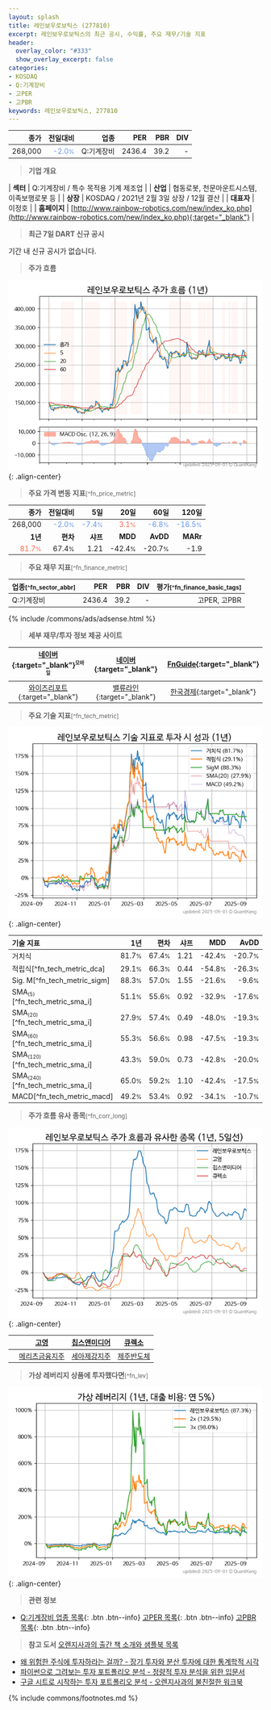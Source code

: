 ```yaml
---
layout: splash
title: 레인보우로보틱스 (277810)
excerpt: 레인보우로보틱스의 최근 공시, 수익률, 주요 재무/기술 지표
header:
  overlay_color: "#333"
  show_overlay_excerpt: false
categories:
- KOSDAQ
- Q:기계장비
- 고PER
- 고PBR
keywords: 레인보우로보틱스, 277810
---
```


| **종가** | **전일대비** | **업종** | **PER** | **PBR** | **DIV** |
| -------: | -----------: | -------: | ------: | ------: | ------: |
| 268,000 | <span style="color: cornflowerblue">-2.0<small>%</small></span> | Q:기계장비 | 2436.4 | 39.2 | - |

<!-- more -->


> **기업 개요**<a id="company"></a>

| <span style="white-space:nowrap;">**섹터**</span> | Q:기계장비 / 특수 목적용 기계 제조업 |
| <span style="white-space:nowrap;">**산업**</span> | 협동로봇, 천문마운트시스템, 이족보행로봇 등 |
| <span style="white-space:nowrap;">**상장**</span> | KOSDAQ / 2021년 2월 3일 상장 / 12월 결산 |
| <span style="white-space:nowrap;">**대표자**</span> | 이정호 |
| <span style="white-space:nowrap;">**홈페이지**</span> | [http://www.rainbow-robotics.com/new/index_ko.php](http://www.rainbow-robotics.com/new/index_ko.php){:target="_blank"} |


> **최근 7일 DART 신규 공시**<a id="dart"></a>

기간 내 신규 공시가 없습니다.


> **주가 흐름**<a id="price"></a>

![277810](/stock/images/277810.png){: .align-center}


> **주요 가격 변동 지표**<small>[^fn_price_metric]</small>

| **종가** | **전일대비** | **5일** | **20일** | **60일** | **120일** |
| -------: | -----------: | ------: | -------: | -------: | --------: |
| 268,000 | <span style="color: cornflowerblue">-2.0<small>%</small></span> | <span style="color: cornflowerblue">-7.4<small>%</small></span> | <span style="color: tomato">3.1<small>%</small></span> | <span style="color: cornflowerblue">-6.8<small>%</small></span> | <span style="color: cornflowerblue">-16.5<small>%</small></span> |
| **1년** | **편차** | **샤프** | **MDD** | **AvDD** | **MARr** |
| <span style="color: tomato">81.7<small>%</small></span> | 67.4<small>%</small> | 1.21 | -42.4<small>%</small> | -20.7<small>%</small> | -1.9 |


> **주요 재무 지표**<small>[^fn_finance_metric]</small>

| **업종**<small>[^fn_sector_abbr]</small> | **PER** | **PBR** | **DIV** | **평가**<small>[^fn_finance_basic_tags]</small> |
| :--------------------------------------- | ------: | ------: | ------: | ----------------------------------------------: |
| Q:기계장비 | 2436.4 | 39.2 | - | 고PER, 고PBR |



{% include /commons/ads/adsense.html %}

> **세부 재무/투자 정보 제공 사이트**

| [네이버](https://m.stock.naver.com/domestic/stock/277810/finance/summary){:target="_blank"}<sup><small>모바일</small></sup> | [네이버](https://finance.naver.com/item/coinfo.naver?code=277810){:target="_blank"} | [FnGuide](https://comp.fnguide.com/SVO2/ASP/SVD_Invest.asp?gicode=A277810&MenuYn=Y){:target="_blank"} |
| :---: | :---: | :---: |
| [와이즈리포트](https://comp.wisereport.co.kr/company/c1040001.aspx?cmp_cd=277810){:target="_blank"} | [밸류라인](https://www.valueline.co.kr/finance/summary/277810){:target="_blank"} | [한국경제](https://markets.hankyung.com/stock/277810/financial-summary){:target="_blank"} |


> **주요 기술 지표**<small>[^fn_tech_metric]</small>


![277810](/stock/images/277810_tech.png){: .align-center}

| **기술 지표** | **1년** | **편차** | **샤프** | **MDD** | **AvDD** |
| :------------ | ------: | -----------: | -------: | ------: | -------: |
| 거치식 | 81.7<small>%</small> | 67.4<small>%</small> | 1.21 | -42.4<small>%</small> | -20.7<small>%</small> |
| 적립식[^fn_tech_metric_dca] | 29.1<small>%</small> | 66.3<small>%</small> | 0.44 | -54.8<small>%</small> | -26.3<small>%</small> |
| Sig. M[^fn_tech_metric_sigm] | 88.3<small>%</small> | 57.0<small>%</small> | 1.55 | -21.6<small>%</small> | -9.6<small>%</small> |
| SMA<small><sub>(5)</sub></small>[^fn_tech_metric_sma_i] | 51.1<small>%</small> | 55.6<small>%</small> | 0.92 | -32.9<small>%</small> | -17.6<small>%</small> |
| SMA<small><sub>(20)</sub></small>[^fn_tech_metric_sma_i] | 27.9<small>%</small> | 57.4<small>%</small> | 0.49 | -48.0<small>%</small> | -19.3<small>%</small> |
| SMA<small><sub>(60)</sub></small>[^fn_tech_metric_sma_i] | 55.3<small>%</small> | 56.6<small>%</small> | 0.98 | -47.5<small>%</small> | -19.3<small>%</small> |
| SMA<small><sub>(120)</sub></small>[^fn_tech_metric_sma_i] | 43.3<small>%</small> | 59.0<small>%</small> | 0.73 | -42.8<small>%</small> | -20.0<small>%</small> |
| SMA<small><sub>(240)</sub></small>[^fn_tech_metric_sma_i] | 65.0<small>%</small> | 59.2<small>%</small> | 1.10 | -42.4<small>%</small> | -17.5<small>%</small> |
| MACD[^fn_tech_metric_macd] | 49.2<small>%</small> | 53.4<small>%</small> | 0.92 | -34.1<small>%</small> | -10.7<small>%</small> |


> **주가 흐름 유사 종목**<a id="corr"></a><small>[^fn_corr_long]</small>

![277810](/stock/images/277810_corr.png){: .align-center}

|       | [고영](/098460/) | [칩스앤미디어](/094360/) | [큐렉소](/060280/) |
| :---: | :------------------------------------: | :------------------------------------: | :------------------------------------: |
|       | [메리츠금융지주](/138040/) | [세아제강지주](/003030/) | [제주반도체](/080220/) |


> **가상 레버리지 상품에 투자했다면**<a id="2x"></a><small>[^fn_lev]</small>

![277810](/stock/images/277810_2x.png){: .align-center}


> **관련 정보**

- [Q:기계장비 업종 목록](/stats/sector/kosdaq_업종_기계장비_종목/){: .btn .btn--info} [고PER 목록](/fn/fn_high_per/){: .btn .btn--info} [고PBR 목록](/fn/fn_high_pbr/){: .btn .btn--info}

> **참고 도서** [오렌지사과의 출간 책 소개와 샘플북 목록](https://kongdori.tistory.com/691)

- [왜 위험한 주식에 투자하라는 걸까? - 장기 투자와 분산 투자에 대한 통계학적 시각](https://kongdori.tistory.com/421)
- [파이썬으로 그려보는 투자 포트폴리오 분석  - 정량적 투자 분석을 위한 입문서](https://kongdori.tistory.com/643)
- [구글 시트로 시작하는 투자 포트폴리오 분석 - 오렌지사과의 불친절한 워크북](https://kongdori.tistory.com/449)


{% include commons/footnotes.md %}